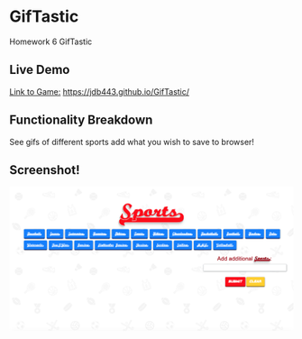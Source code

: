 # GifTastic
Homework 6 GifTastic

## Live Demo
[Link to Game:](https://jdb443.github.io/GifTastic/) https://jdb443.github.io/GifTastic/

## Functionality Breakdown
See gifs of different sports add what you wish to save to browser!

## Screenshot! <br />
<img src="assets/images/Homework_6_Sports_GIF.png">
